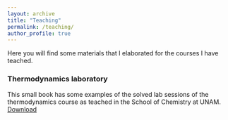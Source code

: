 ```yaml
---
layout: archive
title: "Teaching"
permalink: /teaching/
author_profile: true
---
```


Here you will find some materials that I elaborated for the courses I have teached. 

### Thermodynamics laboratory 
This small book has some examples of the solved lab sessions of the thermodynamics course as teached in the School of Chemistry at UNAM.  
[Download](https://github.com/AlineVillarreal/alinevillarreal.github.io/blob/master/files/Pr%C3%A1cticas%20del%20laboratorio%20de%20termodin%C3%A1mica-1212.pdf)
